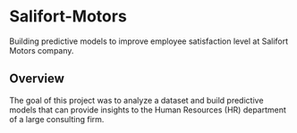 # Salifort-Motors
Building predictive models to improve employee satisfaction level at Salifort Motors company.

## Overview
The goal of this project was to analyze a dataset and build predictive models that can provide insights to the Human Resources (HR) department of a large consulting firm.
